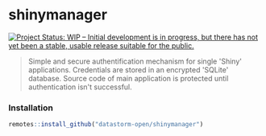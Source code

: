 # shinymanager

[![Project Status: WIP – Initial development is in progress, but there has not yet been a stable, usable release suitable for the public.](https://www.repostatus.org/badges/latest/wip.svg)](https://www.repostatus.org/#wip)

> Simple and secure authentification mechanism for single 'Shiny' applications. Credentials are stored in an encrypted 'SQLite' database. Source code of main application is protected until authentication isn't successful.


### Installation

```r
remotes::install_github("datastorm-open/shinymanager")
```
